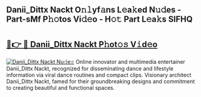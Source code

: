 ## Danii_Dittx Nackt O𝚗𝚕yf𝚊ns L𝚎a𝚔ed N𝚞𝚍es - Part-sMf P𝚑𝚘tos Vi𝚍𝚎o - H𝚘𝚝 Part L𝚎a𝚔s SIFHQ

# <h2><a href="http://kf4yi3.oniu.top/?m=Danii_Dittx+Nackt">🔗👉 🔴 Danii_Dittx Nackt P𝚑ot𝚘𝚜 V𝚒d𝚎o</a></h2>

[![Danii_Dittx Nackt Nu𝚍e𝚜](https://i.imgur.com/0qMVB7G.gif)](http://kf4yi3.oniu.top/?m=Danii_Dittx+Nackt)
Online innovator and multimedia entertainer Danii_Dittx Nackt, recognized for disseminating dance and lifestyle information via viral dance routines and compact clips. Visionary architect Danii_Dittx Nackt, famed for their groundbreaking designs and commitment to creating beautiful and functional spaces.  
